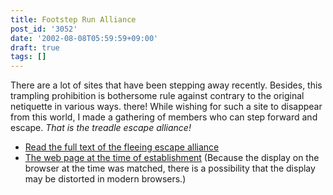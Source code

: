 ```yaml
---
title: Footstep Run Alliance
post_id: '3052'
date: '2002-08-08T05:59:59+09:00'
draft: true
tags: []
---
```


There are a lot of sites that have been stepping away recently. Besides, this trampling prohibition is bothersome rule against contrary to the original netiquette in various ways. there! While wishing for such a site to disappear from this world, I made a gathering of members who can step forward and escape. _That is the treadle escape alliance!_

*   [Read the full text of the fleeing escape alliance](/tag/mine)
*   [The web page at the time of establishment](/old/2001/1/alliance/mine/) (Because the display on the browser at the time was matched, there is a possibility that the display may be distorted in modern browsers.)
